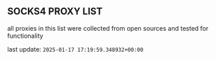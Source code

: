 ## SOCKS4 PROXY LIST

all proxies in this list were collected from open sources and tested for functionality

last update: `2025-01-17 17:19:59.348932+00:00`